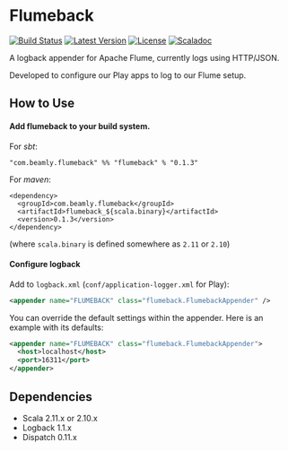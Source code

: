 # Flumeback
[![Build Status](https://travis-ci.org/beamly/flumeback.svg?branch=master)](https://travis-ci.org/beamly/flumeback)
[![Latest Version](http://img.shields.io/maven-central/v/com.beamly.flumeback/flumeback_2.11.svg)](http://search.maven.org/#search|ga|1|a:"flumeback_2.11")
[![License](http://img.shields.io/badge/license-Apache%202-red.svg)](http://www.apache.org/licenses/LICENSE-2.0.txt) 
[![Scaladoc](http://img.shields.io/badge/docs-Scaladoc-orange.svg)](http://beamly.github.io/flumeback/latest/api)

A logback appender for Apache Flume, currently logs using HTTP/JSON.

Developed to configure our Play apps to log to our Flume setup.

## How to Use

#### Add flumeback to your build system.

For _sbt_:

```"com.beamly.flumeback" %% "flumeback" % "0.1.3"```

For _maven_:

```
<dependency>
  <groupId>com.beamly.flumeback</groupId>
  <artifactId>flumeback_${scala.binary}</artifactId>
  <version>0.1.3</version>
</dependency>
```
(where `scala.binary` is defined somewhere as `2.11` or `2.10`)

#### Configure logback

Add to `logback.xml` (`conf/application-logger.xml` for Play):

```xml
<appender name="FLUMEBACK" class="flumeback.FlumebackAppender" />
```

You can override the default settings within the appender. Here is an example
with its defaults:

```xml
<appender name="FLUMEBACK" class="flumeback.FlumebackAppender">
  <host>localhost</host>
  <port>16311</port>
</appender>
```

Dependencies
------------

* Scala 2.11.x or 2.10.x
* Logback 1.1.x
* Dispatch 0.11.x
